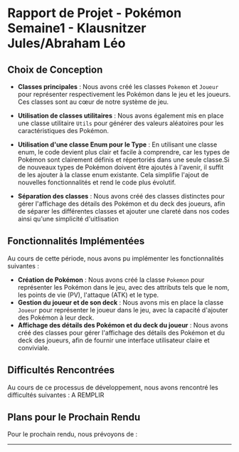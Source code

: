 # Rapport de Projet - Pokémon Semaine1 - Klausnitzer Jules/Abraham Léo

## Choix de Conception
- **Classes principales** : Nous avons créé les classes `Pokemon` et `Joueur` pour représenter respectivement les Pokémon dans le jeu et les joueurs. Ces classes sont au cœur de notre système de jeu.

- **Utilisation de classes utilitaires** : Nous avons également mis en place une classe utilitaire `Utils` pour générer des valeurs aléatoires pour les caractéristiques des Pokémon.

- **Utilisation d'une classe Enum pour le Type** : En utilisant une classe enum, le code devient plus clair et facile à comprendre, car les types de Pokémon sont clairement définis et répertoriés dans une seule classe.Si de nouveaux types de Pokémon doivent être ajoutés à l'avenir, il suffit de les ajouter à la classe enum existante. Cela simplifie l'ajout de nouvelles fonctionnalités et rend le code plus évolutif.

- **Séparation des classes** : Nous avons créé des classes distinctes pour gérer l'affichage des détails des Pokémon et du deck des joueurs, afin de séparer les différentes classes et ajouter une clareté dans nos codes ainsi qu'une simplicité d'uitlisation

## Fonctionnalités Implémentées

Au cours de cette période, nous avons pu implémenter les fonctionnalités suivantes :

- **Création de Pokémon** : Nous avons créé la classe `Pokemon` pour représenter les Pokémon dans le jeu, avec des attributs tels que le nom, les points de vie (PV), l'attaque (ATK) et le type.
- **Gestion du joueur et de son deck** : Nous avons mis en place la classe `Joueur` pour représenter le joueur dans le jeu, avec la capacité d'ajouter des Pokémon à leur deck.
- **Affichage des détails des Pokémon et du deck du joueur** : Nous avons créé des classes pour gérer l'affichage des détails des Pokémon et du deck des joueurs, afin de fournir une interface utilisateur claire et conviviale.

## Difficultés Rencontrées

Au cours de ce processus de développement, nous avons rencontré les difficultés suivantes :
A REMPLIR
## Plans pour le Prochain Rendu

Pour le prochain rendu, nous prévoyons de :

---

